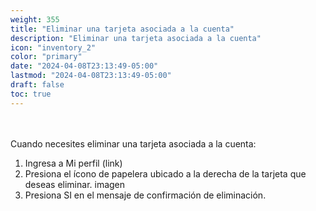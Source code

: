 ```yaml
---
weight: 355
title: "Eliminar una tarjeta asociada a la cuenta"
description: "Eliminar una tarjeta asociada a la cuenta"
icon: "inventory_2"
color: "primary"
date: "2024-04-08T23:13:49-05:00"
lastmod: "2024-04-08T23:13:49-05:00"
draft: false
toc: true
---
```

<br></br>
Cuando necesites eliminar una tarjeta asociada a la cuenta:

1. Ingresa a Mi perfil (link)
2. Presiona el ícono de papelera ubicado a la derecha de la tarjeta que deseas eliminar.
imagen
3. Presiona SI en el mensaje de confirmación de eliminación.
